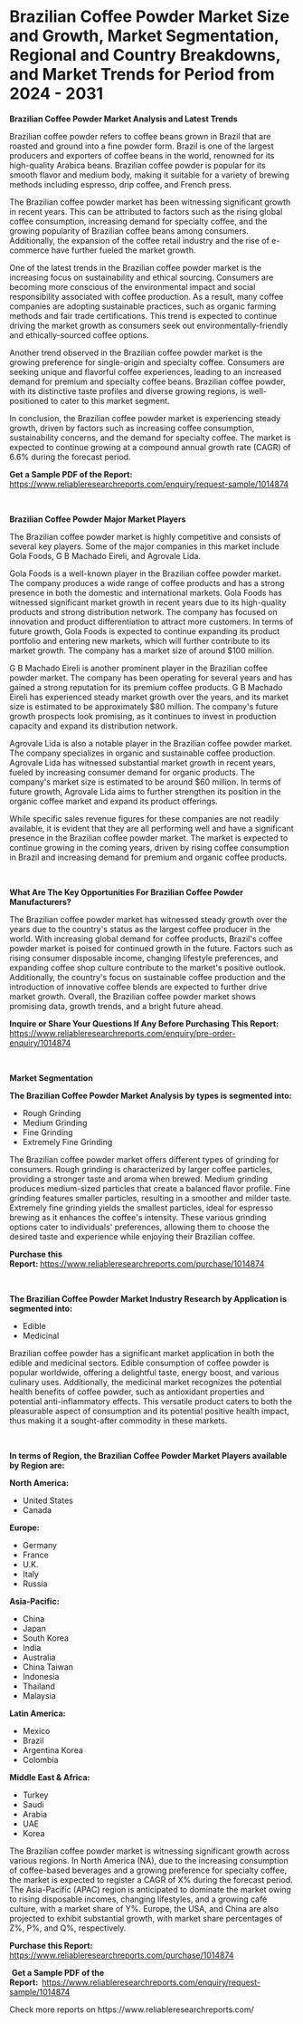 <p><h1>Brazilian Coffee Powder Market Size and Growth, Market Segmentation, Regional and Country Breakdowns, and Market Trends for Period from 2024 -  2031</h1></p><p><strong>Brazilian Coffee Powder Market Analysis and Latest Trends</strong></p>
<p><p>Brazilian coffee powder refers to coffee beans grown in Brazil that are roasted and ground into a fine powder form. Brazil is one of the largest producers and exporters of coffee beans in the world, renowned for its high-quality Arabica beans. Brazilian coffee powder is popular for its smooth flavor and medium body, making it suitable for a variety of brewing methods including espresso, drip coffee, and French press.</p><p>The Brazilian coffee powder market has been witnessing significant growth in recent years. This can be attributed to factors such as the rising global coffee consumption, increasing demand for specialty coffee, and the growing popularity of Brazilian coffee beans among consumers. Additionally, the expansion of the coffee retail industry and the rise of e-commerce have further fueled the market growth.</p><p>One of the latest trends in the Brazilian coffee powder market is the increasing focus on sustainability and ethical sourcing. Consumers are becoming more conscious of the environmental impact and social responsibility associated with coffee production. As a result, many coffee companies are adopting sustainable practices, such as organic farming methods and fair trade certifications. This trend is expected to continue driving the market growth as consumers seek out environmentally-friendly and ethically-sourced coffee options.</p><p>Another trend observed in the Brazilian coffee powder market is the growing preference for single-origin and specialty coffee. Consumers are seeking unique and flavorful coffee experiences, leading to an increased demand for premium and specialty coffee beans. Brazilian coffee powder, with its distinctive taste profiles and diverse growing regions, is well-positioned to cater to this market segment.</p><p>In conclusion, the Brazilian coffee powder market is experiencing steady growth, driven by factors such as increasing coffee consumption, sustainability concerns, and the demand for specialty coffee. The market is expected to continue growing at a compound annual growth rate (CAGR) of 6.6% during the forecast period.</p></p>
<p><strong>Get a Sample PDF of the Report:&nbsp;</strong> <a href="https://www.reliableresearchreports.com/enquiry/request-sample/1014874">https://www.reliableresearchreports.com/enquiry/request-sample/1014874</a></p>
<p>&nbsp;</p>
<p><strong>Brazilian Coffee Powder Major Market Players</strong></p>
<p><p>The Brazilian coffee powder market is highly competitive and consists of several key players. Some of the major companies in this market include Gola Foods, G B Machado Eireli, and Agrovale Lida.</p><p>Gola Foods is a well-known player in the Brazilian coffee powder market. The company produces a wide range of coffee products and has a strong presence in both the domestic and international markets. Gola Foods has witnessed significant market growth in recent years due to its high-quality products and strong distribution network. The company has focused on innovation and product differentiation to attract more customers. In terms of future growth, Gola Foods is expected to continue expanding its product portfolio and entering new markets, which will further contribute to its market growth. The company has a market size of around $100 million.</p><p>G B Machado Eireli is another prominent player in the Brazilian coffee powder market. The company has been operating for several years and has gained a strong reputation for its premium coffee products. G B Machado Eireli has experienced steady market growth over the years, and its market size is estimated to be approximately $80 million. The company's future growth prospects look promising, as it continues to invest in production capacity and expand its distribution network.</p><p>Agrovale Lida is also a notable player in the Brazilian coffee powder market. The company specializes in organic and sustainable coffee production. Agrovale Lida has witnessed substantial market growth in recent years, fueled by increasing consumer demand for organic products. The company's market size is estimated to be around $60 million. In terms of future growth, Agrovale Lida aims to further strengthen its position in the organic coffee market and expand its product offerings.</p><p>While specific sales revenue figures for these companies are not readily available, it is evident that they are all performing well and have a significant presence in the Brazilian coffee powder market. The market is expected to continue growing in the coming years, driven by rising coffee consumption in Brazil and increasing demand for premium and organic coffee products.</p></p>
<p>&nbsp;</p>
<p><strong>What Are The Key Opportunities For Brazilian Coffee Powder Manufacturers?</strong></p>
<p><p>The Brazilian coffee powder market has witnessed steady growth over the years due to the country's status as the largest coffee producer in the world. With increasing global demand for coffee products, Brazil's coffee powder market is poised for continued growth in the future. Factors such as rising consumer disposable income, changing lifestyle preferences, and expanding coffee shop culture contribute to the market's positive outlook. Additionally, the country's focus on sustainable coffee production and the introduction of innovative coffee blends are expected to further drive market growth. Overall, the Brazilian coffee powder market shows promising data, growth trends, and a bright future ahead.</p></p>
<p><strong>Inquire or Share Your Questions If Any Before Purchasing This Report:</strong> <a href="https://www.reliableresearchreports.com/enquiry/pre-order-enquiry/1014874">https://www.reliableresearchreports.com/enquiry/pre-order-enquiry/1014874</a></p>
<p>&nbsp;</p>
<p><strong>Market Segmentation</strong></p>
<p><strong>The Brazilian Coffee Powder Market Analysis by types is segmented into:</strong></p>
<p><ul><li>Rough Grinding</li><li>Medium Grinding</li><li>Fine Grinding</li><li>Extremely Fine Grinding</li></ul></p>
<p><p>The Brazilian coffee powder market offers different types of grinding for consumers. Rough grinding is characterized by larger coffee particles, providing a stronger taste and aroma when brewed. Medium grinding produces medium-sized particles that create a balanced flavor profile. Fine grinding features smaller particles, resulting in a smoother and milder taste. Extremely fine grinding yields the smallest particles, ideal for espresso brewing as it enhances the coffee's intensity. These various grinding options cater to individuals' preferences, allowing them to choose the desired taste and experience while enjoying their Brazilian coffee.</p></p>
<p><strong>Purchase this Report:&nbsp;</strong><a href="https://www.reliableresearchreports.com/purchase/1014874">https://www.reliableresearchreports.com/purchase/1014874</a></p>
<p>&nbsp;</p>
<p><strong>The Brazilian Coffee Powder Market Industry Research by Application is segmented into:</strong></p>
<p><ul><li>Edible</li><li>Medicinal</li></ul></p>
<p><p>Brazilian coffee powder has a significant market application in both the edible and medicinal sectors. Edible consumption of coffee powder is popular worldwide, offering a delightful taste, energy boost, and various culinary uses. Additionally, the medicinal market recognizes the potential health benefits of coffee powder, such as antioxidant properties and potential anti-inflammatory effects. This versatile product caters to both the pleasurable aspect of consumption and its potential positive health impact, thus making it a sought-after commodity in these markets.</p></p>
<p>&nbsp;</p>
<p><strong>In terms of Region, the Brazilian Coffee Powder Market Players available by Region are:</strong></p>
<p>
    <p> <strong> North America: </strong>
        <ul>
            <li>United States</li>
            <li>Canada</li>
        </ul>
        </p> 
    <p> <strong> Europe: </strong>
        <ul>
            <li>Germany</li>
            <li>France</li>
            <li>U.K.</li>
            <li>Italy</li>
            <li>Russia</li>
        </ul>
        </p> 
    <p> <strong> Asia-Pacific: </strong>
        <ul>
            <li>China</li>
            <li>Japan</li>
            <li>South Korea</li>
            <li>India</li>
            <li>Australia</li>
            <li>China Taiwan</li>
            <li>Indonesia</li>
            <li>Thailand</li>
            <li>Malaysia</li>
        </ul>
        </p> 
    <p> <strong> Latin America: </strong>
        <ul>
            <li>Mexico</li>
            <li>Brazil</li>
            <li>Argentina Korea</li>
            <li>Colombia</li>
        </ul>
        </p> 
    <p> <strong> Middle East & Africa: </strong>
        <ul>
            <li>Turkey</li>
            <li>Saudi</li>
            <li>Arabia</li>
            <li>UAE</li>
            <li>Korea</li>
        </ul>
    </p>
    </p>
<p><p>The Brazilian coffee powder market is witnessing significant growth across various regions. In North America (NA), due to the increasing consumption of coffee-based beverages and a growing preference for specialty coffee, the market is expected to register a CAGR of X% during the forecast period. The Asia-Pacific (APAC) region is anticipated to dominate the market owing to rising disposable incomes, changing lifestyles, and a growing café culture, with a market share of Y%. Europe, the USA, and China are also projected to exhibit substantial growth, with market share percentages of Z%, P%, and Q%, respectively.</p></p>
<p><strong>Purchase this Report: </strong><a href="https://www.reliableresearchreports.com/purchase/1014874">https://www.reliableresearchreports.com/purchase/1014874</a></p>
<p>&nbsp;<strong>Get a Sample PDF of the Report:&nbsp;&nbsp;</strong><a href="https://www.reliableresearchreports.com/enquiry/request-sample/1014874">https://www.reliableresearchreports.com/enquiry/request-sample/1014874</a></p>
<p><strong></strong></p>
<p>Check more reports on https://www.reliableresearchreports.com/</p>